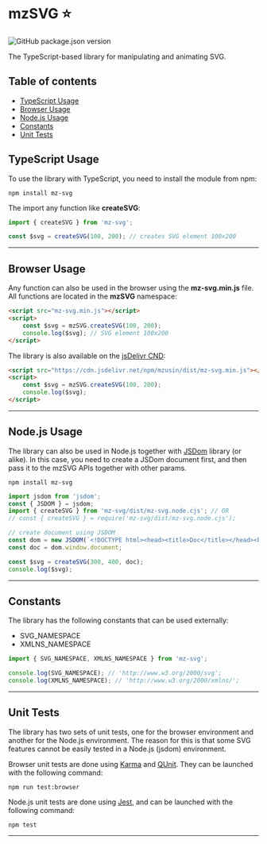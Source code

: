 # mzSVG ⭐

![GitHub package.json version](https://img.shields.io/github/package-json/v/mzusin/mz-svg)

The TypeScript-based library for manipulating and animating SVG. 

## Table of contents
- [TypeScript Usage](#typescript-usage)
- [Browser Usage](#browser-usage)
- [Node.js Usage](#nodejs-usage)
- [Constants](#constants)
- [Unit Tests](#unit-tests)

## TypeScript Usage

To use the library with TypeScript, you need to install the module from npm:

```
npm install mz-svg
```

The import any function like **createSVG**:
```js
import { createSVG } from 'mz-svg';

const $svg = createSVG(100, 200); // creates SVG element 100x200
```

-----------------------------------------------

## Browser Usage

Any function can also be used in the browser using the **mz-svg.min.js** file. All functions are located in the **mzSVG** namespace:

```html
<script src="mz-svg.min.js"></script>
<script>
    const $svg = mzSVG.createSVG(100, 200);
    console.log($svg); // SVG element 100x200
</script>
```

The library is also available on the [jsDelivr CND](https://www.jsdelivr.com/package/npm/mz-svg):

```html
<script src="https://cdn.jsdelivr.net/npm/mzusin/dist/mz-svg.min.js"></script>
<script>
    const $svg = mzSVG.createSVG(100, 200);
    console.log($svg);
</script>
```
-----------------------------------------------

## Node.js Usage

The library can also be used in Node.js together with [JSDom](https://github.com/jsdom/jsdom) library (or alike). In this case, you need to create a JSDom document first, and then pass it to the mzSVG APIs together with other params.

```
npm install mz-svg
```

```js
import jsdom from 'jsdom';
const { JSDOM } = jsdom;
import { createSVG } from 'mz-svg/dist/mz-svg.node.cjs'; // OR
// const { createSVG } = require('mz-svg/dist/mz-svg.node.cjs');

// create document using JSDOM
const dom = new JSDOM(`<!DOCTYPE html><head><title>Doc</title></head><body></body>`);
const doc = dom.window.document;

const $svg = createSVG(300, 400, doc);
console.log($svg);
```

-----------------------------------------------

## Constants

The library has the following constants that can be used externally:

- SVG_NAMESPACE
- XMLNS_NAMESPACE

```js
import { SVG_NAMESPACE, XMLNS_NAMESPACE } from 'mz-svg';

console.log(SVG_NAMESPACE); // 'http://www.w3.org/2000/svg';
console.log(XMLNS_NAMESPACE); // 'http://www.w3.org/2000/xmlns/';
```

-----------------------------------------------

## Unit Tests

The library has two sets of unit tests, one for the browser environment and another for the Node.js environment. The reason for this is that some SVG features cannot be easily tested in a Node.js (jsdom) environment.

Browser unit tests are done using [Karma](https://github.com/karma-runner/karma) and [QUnit](https://qunitjs.com/). They can be launched with the following command:
```
npm run test:browser
```

Node.js unit tests are done using [Jest](https://github.com/facebook/jest), and can be launched with the following command:
```
npm test
```

-----------------------------------------------